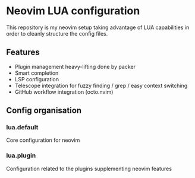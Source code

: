 # Neovim LUA configuration

This repository is my neovim setup taking advantage of LUA capabilities in order
to cleanly structure the config files.

## Features
* Plugin management heavy-lifting done by packer
* Smart completion
* LSP configuration
* Telescope integration for fuzzy finding / grep / easy context switching
* GitHub workflow integration (octo.nvim)

## Config organisation
### lua.default
Core configuration for neovim

### lua.plugin
Configuration related to the plugins supplementing neovim features
